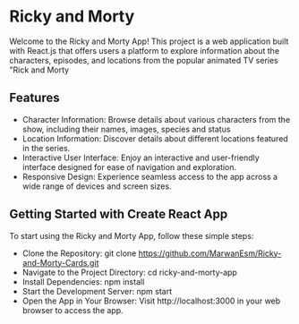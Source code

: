 # Ricky and Morty #

Welcome to the Ricky and Morty App! This project is a web application built with React.js that offers users a platform to explore information about the characters, episodes, and locations from the popular animated TV series "Rick and Morty

## Features ##
* Character Information: Browse details about various characters from the show, including their names, images, species and status
* Location Information: Discover details about different locations featured in the series.
* Interactive User Interface: Enjoy an interactive and user-friendly interface designed for ease of navigation and exploration.
* Responsive Design: Experience seamless access to the app across a wide range of devices and screen sizes.
  
## Getting Started with Create React App ##

To start using the Ricky and Morty App, follow these simple steps:

* Clone the Repository: git clone https://github.com/MarwanEsm/Ricky-and-Morty-Cards.git
* Navigate to the Project Directory: cd ricky-and-morty-app
* Install Dependencies: npm install
* Start the Development Server: npm start
* Open the App in Your Browser: Visit http://localhost:3000 in your web browser to access the app.



